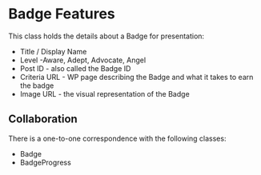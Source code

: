 # Badge Features
This class holds the details about a Badge for presentation:
* Title / Display Name
* Level -Aware, Adept, Advocate, Angel
* Post ID - also called the Badge ID
* Criteria URL - WP page describing the Badge and what it takes to earn the badge
* Image URL - the visual representation of the Badge

## Collaboration

There is a one-to-one correspondence with the following classes:
* Badge
* BadgeProgress
